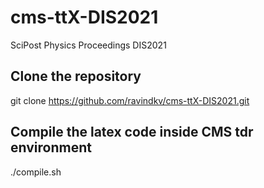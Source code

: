 # cms-ttX-DIS2021
SciPost Physics Proceedings DIS2021
## Clone the repository
git clone https://github.com/ravindkv/cms-ttX-DIS2021.git

## Compile the latex code inside CMS tdr environment 
./compile.sh
